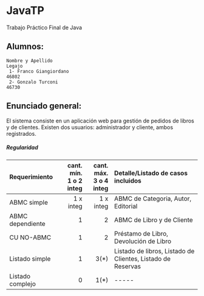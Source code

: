 # JavaTP
Trabajo Práctico Final de Java

## Alumnos:  
	Nombre y Apellido                                                        Legajo          
	 1- Franco Giangiordano                                                   46802
	 2- Gonzalo Turconi                                                       46730
   
## Enunciado general:

El sistema consiste en un aplicación web para gestión de pedidos de libros y de clientes.
Existen dos usuarios: administrador y cliente, ambos registrados.

##### Regularidad

|Requerimiento|cant. mín.<br>1 o 2 integ|cant. máx.<br>3 o 4 integ|Detalle/Listado de casos incluidos|
|:-|-:|-:|:-|
|ABMC simple|1 x integ|1 x integ|ABMC de Categoria, Autor, Editorial 
|ABMC dependiente|1|2|ABMC de Libro y de Cliente
|CU NO-ABMC|1|2|Préstamo de Libro, Devolución de Libro
|Listado simple|1|3(*)|Listado de libros, Listado de Clientes, Listado de Reservas 
|Listado complejo|0|1(*)| -----


